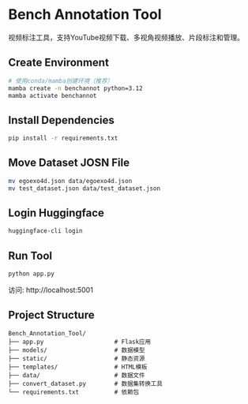 # Bench Annotation Tool

视频标注工具，支持YouTube视频下载、多视角视频播放、片段标注和管理。

## Create Environment

```bash
# 使用conda/mamba创建环境（推荐）
mamba create -n benchannot python=3.12
mamba activate benchannot
```

## Install Dependencies

```bash
pip install -r requirements.txt
```
## Move Dataset JOSN File

```bash
mv egoexo4d.json data/egoexo4d.json
mv test_dataset.json data/test_dataset.json
```

## Login Huggingface

```bash
huggingface-cli login
```

## Run Tool

```bash
python app.py
```

访问: http://localhost:5001

## Project Structure

```
Bench_Annotation_Tool/
├── app.py                    # Flask应用
├── models/                   # 数据模型
├── static/                   # 静态资源
├── templates/                # HTML模板
├── data/                     # 数据文件
├── convert_dataset.py        # 数据集转换工具
└── requirements.txt          # 依赖包
```
